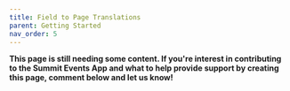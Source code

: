 ```yaml
---
title: Field to Page Translations
parent: Getting Started
nav_order: 5
---
```


**This page is still needing some content. If you're interest in contributing to the Summit Events App and what to help provide support by creating this page, comment below and let us know!**
